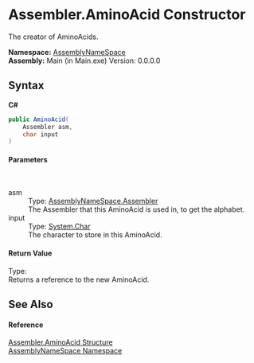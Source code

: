 # Assembler.AminoAcid Constructor 
 

The creator of AminoAcids.

**Namespace:**&nbsp;<a href="6bcc80ef-5cfd-db5f-1eb2-7297d1c16397">AssemblyNameSpace</a><br />**Assembly:**&nbsp;Main (in Main.exe) Version: 0.0.0.0

## Syntax

**C#**<br />
``` C#
public AminoAcid(
	Assembler asm,
	char input
)
```


#### Parameters
&nbsp;<dl><dt>asm</dt><dd>Type: <a href="ff4e346f-08ba-ff2f-52cf-831920161b16">AssemblyNameSpace.Assembler</a><br />The Assembler that this AminoAcid is used in, to get the alphabet.</dd><dt>input</dt><dd>Type: <a href="http://msdn2.microsoft.com/en-us/library/k493b04s" target="_blank">System.Char</a><br />The character to store in this AminoAcid.</dd></dl>

#### Return Value
Type: <br />Returns a reference to the new AminoAcid.

## See Also


#### Reference
<a href="6c08d832-b4a6-5a74-e503-fb03127f8c59">Assembler.AminoAcid Structure</a><br /><a href="6bcc80ef-5cfd-db5f-1eb2-7297d1c16397">AssemblyNameSpace Namespace</a><br />